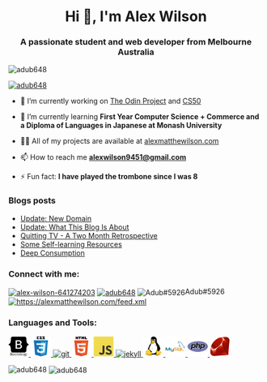 <h1 align="center">Hi 👋, I'm Alex Wilson</h1>
<h3 align="center">A passionate student and web developer from Melbourne Australia</h3>

<p align="left"> <img src="https://komarev.com/ghpvc/?username=adub648&label=Profile%20views&color=0e75b6&style=flat" alt="adub648" /> </p>

<p align="left"> <a href="https://github.com/ryo-ma/github-profile-trophy"><img src="https://github-profile-trophy.vercel.app/?username=adub648" alt="adub648" /></a> </p>

- 🔭 I’m currently working on [The Odin Project](https://www.theodinproject.com) and [CS50](https://cs50.harvard.edu/x/2023)

- 🌱 I’m currently learning **First Year Computer Science + Commerce and a Diploma of Languages in Japanese at Monash University**

- 👨‍💻 All of my projects are available at [alexmatthewilson.com](https://alexmatthewilson.com)

- 📫 How to reach me **alexwilson9451@gmail.com**

- ⚡ Fun fact: **I have played the trombone since I was 8**

### Blogs posts
<!-- BLOG-POST-LIST:START -->
- [Update: New Domain](http://alexmatthewilson.com/updates/Update-New-Domain/)
- [Update: What This Blog Is About](http://alexmatthewilson.com/update/Update-What-This-Blog-Is-About/)
- [Quitting TV - A Two Month Retrospective](http://alexmatthewilson.com/productivity/Qutting-TV-A-Two-Month-Retrospective/)
- [Some Self-learning Resources](http://alexmatthewilson.com/self-education/Some-Self-Learning-Resources/)
- [Deep Consumption](http://alexmatthewilson.com/deep-work/Deep-Consumption/)
<!-- BLOG-POST-LIST:END -->

<h3 align="left">Connect with me:</h3>
<p align="left">
<a href="https://linkedin.com/in/alex-wilson-641274203" target="blank"><img align="center" src="https://raw.githubusercontent.com/rahuldkjain/github-profile-readme-generator/master/src/images/icons/Social/linked-in-alt.svg" alt="alex-wilson-641274203" height="30" width="40" /></a>
<a href="https://stackoverflow.com/users/13624216/adub648" target="blank"><img align="center" src="https://raw.githubusercontent.com/rahuldkjain/github-profile-readme-generator/master/src/images/icons/Social/stack-overflow.svg" alt="adub648" height="30" width="40" /></a>
<img align="center" src="https://raw.githubusercontent.com/rahuldkjain/github-profile-readme-generator/master/src/images/icons/Social/discord.svg" alt="Adub#5926" height="30" width="40" />Adub#5926
<a href="https://alexmatthewilson.com/feed.xml" target="blank"><img align="center" src="https://raw.githubusercontent.com/rahuldkjain/github-profile-readme-generator/master/src/images/icons/Social/rss.svg" alt="https://alexmatthewilson.com/feed.xml" height="30" width="40" /></a>
</p>

<h3 align="left">Languages and Tools:</h3>
<p align="left"> <a href="https://getbootstrap.com" target="_blank"> <img src="https://raw.githubusercontent.com/devicons/devicon/master/icons/bootstrap/bootstrap-plain-wordmark.svg" alt="bootstrap" width="40" height="40"/> </a> <a href="https://www.w3schools.com/css/" target="_blank"> <img src="https://raw.githubusercontent.com/devicons/devicon/master/icons/css3/css3-original-wordmark.svg" alt="css3" width="40" height="40"/> </a> <a href="https://git-scm.com/" target="_blank"> <img src="https://www.vectorlogo.zone/logos/git-scm/git-scm-icon.svg" alt="git" width="40" height="40"/> </a> <a href="https://www.w3.org/html/" target="_blank"> <img src="https://raw.githubusercontent.com/devicons/devicon/master/icons/html5/html5-original-wordmark.svg" alt="html5" width="40" height="40"/> </a> <a href="https://developer.mozilla.org/en-US/docs/Web/JavaScript" target="_blank"> <img src="https://raw.githubusercontent.com/devicons/devicon/master/icons/javascript/javascript-original.svg" alt="javascript" width="40" height="40"/> </a> <a href="https://jekyllrb.com/" target="_blank"> <img src="https://www.vectorlogo.zone/logos/jekyllrb/jekyllrb-icon.svg" alt="jekyll" width="40" height="40"/> </a> <a href="https://www.linux.org/" target="_blank"> <img src="https://raw.githubusercontent.com/devicons/devicon/master/icons/linux/linux-original.svg" alt="linux" width="40" height="40"/> </a> <a href="https://www.mysql.com/" target="_blank"> <img src="https://raw.githubusercontent.com/devicons/devicon/master/icons/mysql/mysql-original-wordmark.svg" alt="mysql" width="40" height="40"/> </a> <a href="https://www.php.net" target="_blank"> <img src="https://raw.githubusercontent.com/devicons/devicon/master/icons/php/php-original.svg" alt="php" width="40" height="40"/> </a> <a href="https://www.ruby-lang.org/en/" target="_blank"> <img src="https://raw.githubusercontent.com/devicons/devicon/master/icons/ruby/ruby-original.svg" alt="ruby" width="40" height="40"/> </a> </p>

<p><img align="left" src="https://github-readme-stats.vercel.app/api/top-langs?username=adub648&show_icons=true&theme=dark&locale=en" alt="adub648" /></p>

<p>&nbsp;<img align="center" src="https://github-readme-stats.vercel.app/api?username=adub648&show_icons=true&theme=dark&locale=en" alt="adub648" /></p>


